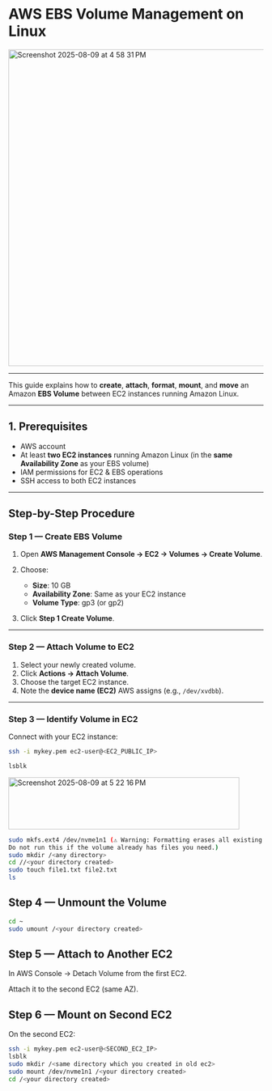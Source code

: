 # AWS EBS Volume Management on Linux

<img width="1218" height="626" alt="Screenshot 2025-08-09 at 4 58 31 PM" src="https://github.com/user-attachments/assets/6d7793c3-e50a-48c6-b5cc-f1425283a3f7" />

---

This guide explains how to **create**, **attach**, **format**, **mount**, and **move** an Amazon **EBS Volume** between EC2 instances running Amazon Linux.

---

## 1. Prerequisites
- AWS account
- At least **two EC2 instances** running Amazon Linux (in the **same Availability Zone** as your EBS volume)
- IAM permissions for EC2 & EBS operations
- SSH access to both EC2 instances

---

## Step-by-Step Procedure

### **Step 1 — Create EBS Volume**
1. Open **AWS Management Console → EC2 → Volumes → Create Volume**.

2. Choose:
   - **Size**: 10 GB  
   - **Availability Zone**: Same as your EC2 instance  
   - **Volume Type**: gp3 (or gp2)
     
3. Click **Step 1 Create Volume**.

---

### **Step 2 — Attach Volume to EC2**
1. Select your newly created volume.
2. Click **Actions → Attach Volume**.
3. Choose the target EC2 instance.
4. Note the **device name (EC2)** AWS assigns (e.g., `/dev/xvdbb`).

---

### **Step 3 — Identify Volume in EC2**
Connect with your EC2 instance:


```bash
ssh -i mykey.pem ec2-user@<EC2_PUBLIC_IP>
```
```bash
lsblk
```

<img width="456" height="103" alt="Screenshot 2025-08-09 at 5 22 16 PM" src="https://github.com/user-attachments/assets/be257c0a-1a2b-41d2-82cb-bdf49032cd44" />


```bash
sudo mkfs.ext4 /dev/nvme1n1 (⚠ Warning: Formatting erases all existing data.
Do not run this if the volume already has files you need.)
sudo mkdir /<any directory>
cd //<your directory created>
sudo touch file1.txt file2.txt
ls
```


## Step 4 — Unmount the Volume

```bash
cd ~
sudo umount /<your directory created>
```

## Step 5 — Attach to Another EC2
In AWS Console → Detach Volume from the first EC2.

Attach it to the second EC2 (same AZ).

## Step 6 — Mount on Second EC2
On the second EC2:

```bash
ssh -i mykey.pem ec2-user@<SECOND_EC2_IP>
lsblk
sudo mkdir /<same directory which you created in old ec2>
sudo mount /dev/nvme1n1 /<your directory created>
cd /<your directory created>
```

